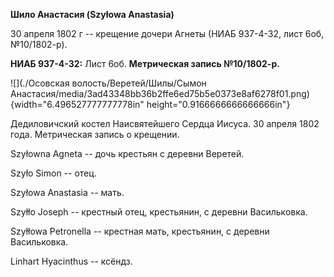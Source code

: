 **Шило Анастасия (Szyłowa Anastasia)**

30 апреля 1802 г -- крещение дочери Агнеты (НИАБ 937-4-32, лист 6об,
№10/1802-р).

**НИАБ 937-4-32:** Лист 6об. **Метрическая запись №10/1802-р.**

![](./Осовская волость/Веретей/Шилы/Сымон Анастасия/media/3ad43348bb36b2ffe6ed75b5e0373e8af6278f01.png){width="6.496527777777778in"
height="0.9166666666666666in"}

Дедиловичский костел Наисвятейшего Сердца Иисуса. 30 апреля 1802 года.
Метрическая запись о крещении.

Szyłowna Agneta -- дочь крестьян с деревни Веретей.

Szyło Simon -- отец.

Szyłowa Anastasia -- мать.

Szyłło Joseph -- крестный отец, крестьянин, с деревни Васильковка.

Szyłłowa Petronella -- крестная мать, крестьянин, с деревни Васильковка.

Linhart Hyacinthus -- ксёндз.
